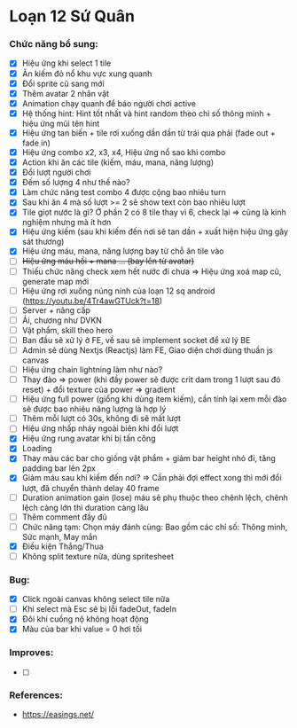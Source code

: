 # Loạn 12 Sứ Quân

### Chức năng bổ sung:

- [x] Hiệu ứng khi select 1 tile
- [x] Ăn kiếm đỏ nổ khu vực xung quanh
- [x] Đổi sprite cũ sang mới
- [x] Thêm avatar 2 nhân vật
- [x] Animation chạy quanh để báo người chơi active
- [x] Hệ thống hint: Hint tốt nhất và hint random theo chỉ số thông minh + hiệu ứng mũi tên hint
- [x] Hiệu ứng tan biến + tile rơi xuống dần dần từ trái qua phải (fade out + fade in)
- [x] Hiệu ứng combo x2, x3, x4, Hiệu ứng nổ sao khi combo
- [x] Action khi ăn các tile (kiếm, máu, mana, năng lượng)
- [x] Đổi lượt người chơi
- [x] Đếm số lượng 4 như thế nào?
- [x] Làm chức năng test combo 4 được cộng bao nhiêu turn
- [x] Sau khi ăn 4 mà số lượt >= 2 sẽ show text còn bao nhiêu lượt
- [x] Tile giọt nước là gì? Ở phần 2 có 8 tile thay vì 6, check lại => cũng là kinh nghiệm nhưng mà ít hơn
- [x] Hiệu ứng kiếm (sau khi kiếm đến nơi sẽ tan dần + xuất hiện hiệu ứng gây sát thương)
- [x] Hiệu ứng máu, mana, năng lượng bay từ chỗ ăn tile vào
- [ ] ~~Hiệu ứng máu hồi + mana ... (bay lên từ avatar)~~
- [ ] Thiếu chức năng check xem hết nước đi chưa => Hiệu ứng xoá map cũ, generate map mới
- [ ] Hiệu ứng rơi xuống núng nính của loạn 12 sq android (https://youtu.be/4Tr4awGTUck?t=18)
- [ ] Server + nâng cấp
- [ ] Ải, chương như DVKN
- [ ] Vật phẩm, skill theo hero
- [ ] Ban đầu sẽ xử lý ở FE, về sau sẽ implement socket để xử lý BE
- [ ] Admin sẽ dùng Nextjs (Reactjs) làm FE, Giao diện chơi dùng thuần js canvas
- [ ] Hiệu ứng chain lightning làm như nào?
- [ ] Thay đào => power (khi đầy power sẽ được crit dam trong 1 lượt sau đó reset) + đổi texture của power => gradient
- [ ] Hiệu ứng full power (giống khi dùng item kiếm), cần tính lại xem mỗi đào sẽ được bao nhiêu năng lượng là hợp lý
- [ ] Thêm mỗi lượt có 30s, không đi sẽ mất lượt
- [ ] Hiệu ứng nhấp nháy ngoài biên khi đổi lượt
- [x] Hiệu ứng rung avatar khi bị tấn công
- [x] Loading
- [x] Thay màu các bar cho giống vật phẩm + giảm bar height nhỏ đi, tăng padding bar lên 2px
- [x] Giảm máu sau khi kiếm đến nơi? => Cần phải đợi effect xong thì mới đổi lượt, đã chuyển thành delay 40 frame
- [ ] Duration animation gain (lose) máu sẽ phụ thuộc theo chênh lệch, chênh lệch càng lớn thì duration càng lâu
- [ ] Thêm comment đầy đủ
- [ ] Chức năng tạm: Chọn máy đánh cùng: Bao gồm các chỉ số: Thông minh, Sức mạnh, May mắn
- [x] Điều kiện Thắng/Thua
- [ ] Không split texture nữa, dùng spritesheet

### Bug:

- [x] Click ngoài canvas không select tile nữa
- [ ] Khi select mà Esc sẽ bị lỗi fadeOut, fadeIn
- [x] Đôi khi cuồng nộ không hoạt động
- [x] Màu của bar khi value = 0 hơi tối

### Improves:

- [ ]

### References:

- https://easings.net/
